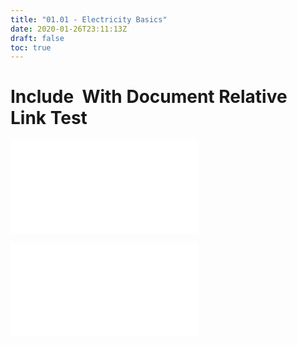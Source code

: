 ```yaml
---
title: "01.01 - Electricity Basics"
date: 2020-01-26T23:11:13Z
draft: false
toc: true
---
```


# Include ![]() With Document Relative Link Test

![Ld](../../../../electronics/electricity-basics.md)

![dd](../../../../digital-fabrication/3d-printing.md)
